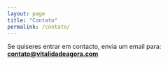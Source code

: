 ```yaml
---
layout: page
title: "Contato"
permalink: /contato/
---
```


Se quiseres entrar em contacto, envia um email para:  
**contato@vitalidadeagora.com**
